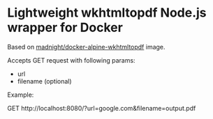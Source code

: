 # Lightweight wkhtmltopdf Node.js wrapper for Docker

Based on [madnight/docker-alpine-wkhtmltopdf](https://hub.docker.com/r/madnight/docker-alpine-wkhtmltopdf/) image.

Accepts GET request with following params:
- url
- filename (optional)

Example:

GET http://localhost:8080/?url=google.com&filename=output.pdf
